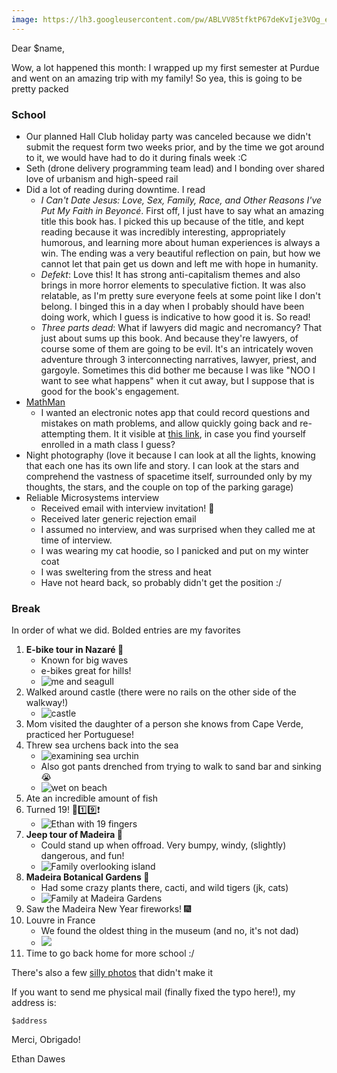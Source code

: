 ```yaml
---
image: https://lh3.googleusercontent.com/pw/ABLVV85tfktP67deKvIje3VOg_e269UJQ9FWOCHZbUjQVMaT7PlcGZiSr6YqQYR0qd9V1ZQiRsrTUXoQPfzQOycIZs_Nz-1fXQ4W9EHoYRtW_OOmFwO22TZ2ndw8Avvi0pXcitFFxx5eAyWpIuVPAXJv_hiaIA=w1156-h869-s-no-gm
---
```


Dear $name,

Wow, a lot happened this month: I wrapped up my first semester at Purdue and went on an amazing trip with my family! So yea, this is going to be pretty packed

### School

- Our planned Hall Club holiday party was canceled because we didn't submit the request form two weeks prior, and by the time we got around to it, we would have had to do it during finals week :C
- Seth (drone delivery programming team lead) and I bonding over shared love of urbanism and high-speed rail
- Did a lot of reading during downtime. I read
    - _I Can't Date Jesus: Love, Sex, Family, Race, and Other Reasons I've Put My Faith in Beyoncé_. First off, I just have to say what an amazing title this book has. I picked this up because of the title, and kept reading because it was incredibly interesting, appropriately humorous, and learning more about human experiences is always a win. The ending was a very beautiful reflection on pain, but how we cannot let that pain get us down and left me with hope in humanity.
    - _Defekt_: Love this! It has strong anti-capitalism themes and also brings in more horror elements to speculative fiction. It was also relatable, as I'm pretty sure everyone feels at some point like I don't belong. I binged this in a day when I probably should have been doing work, which I guess is indicative to how good it is. So read!
    - _Three parts dead_: What if lawyers did magic and necromancy? That just about sums up this book. And because they're lawyers, of course some of them are going to be evil. It's an intricately woven adventure through 3 interconnecting narratives, lawyer, priest, and gargoyle. Sometimes this did bother me because I was like "NOO I want to see what happens" when it cut away, but I suppose that is good for the book's engagement.
- [MathMan](https://ethandawes.github.io/MathMan)
    - I wanted an electronic notes app that could record questions and mistakes on math problems, and allow quickly going back and re-attempting them. It it visible at [this link](https://ethandawes.github.io/MathMan), in case you find yourself enrolled in a math class I guess?
- Night photography (love it because I can look at all the lights, knowing that each one has its own life and story. I can look at the stars and comprehend the vastness of spacetime itself, surrounded only by my thoughts, the stars, and the couple on top of the parking garage)
- Reliable Microsystems interview
    - Received email with interview invitation! 🥳
    - Received later generic rejection email
    - I assumed no interview, and was surprised when they called me at time of interview.
    - I was wearing my cat hoodie, so I panicked and put on my winter coat
    - I was sweltering from the stress and heat
    - Have not heard back, so probably didn't get the position :/

### Break
In order of what we did. Bolded entries are my favorites

1. **E-bike tour in Nazaré 🥈**
	- Known for big waves
	- e-bikes great for hills!
	- ![me and seagull](https://lh3.googleusercontent.com/pw/ABLVV85tfktP67deKvIje3VOg_e269UJQ9FWOCHZbUjQVMaT7PlcGZiSr6YqQYR0qd9V1ZQiRsrTUXoQPfzQOycIZs_Nz-1fXQ4W9EHoYRtW_OOmFwO22TZ2ndw8Avvi0pXcitFFxx5eAyWpIuVPAXJv_hiaIA=w1156-h869-s-no-gm)
2. Walked around castle (there were no rails on the other side of the walkway!)
	- ![castle](https://lh3.googleusercontent.com/pw/ABLVV849OuKgVtEDYvqccppZuTd6E9_ME4mYuy5FfthV6_2DlEOAnA94xr4zyk-Y8Bvx-whTgSj7iXj73edgpLn0lOEj9YHrhvmv4iFJX2ALiVI2TJ6MX6X_HjbqBih8mmYZmdSshHsJJhTG4W8cIzbVaiJq2w=w1159-h869-s-no-gm)
4. Mom visited the daughter of a person she knows from Cape Verde, practiced her Portuguese!
5. Threw sea urchens back into the sea
	- ![ examining sea urchin](https://lh3.googleusercontent.com/pw/ABLVV87HZayGnT81P7Gf-5N9jxK9wQ1eKIYJS0G_MzCoY_9djtOlO9JNc6pZWZq6n0O-elnvZrnHGcPKgqTd2LlSqIlN5dpuic9SlNsVtLP_BWI_NSYYaDh42rnGG1lRh_K5VTdvDKJKAhzA90rkFyh-FS5lug=w1159-h869-s-no-gm)
	- Also got pants drenched from trying to walk to sand bar and sinking 😭
	- ![wet on beach](https://lh3.googleusercontent.com/pw/ABLVV85AFcJ_FWa9jn2xqmlWhcUVjkGDOiLrryA3qqtAAxj3iL8sGsNgsr5g1kxjUT-hAjucBj9BGvPzrxjzBntljlYzJlidzhNAJVbztgcHI_0mffwYrohp1TK1SgdcMh_XuSd91wVMTlWqm8rGdcJP8-h4iA=w1159-h869-s-no-gm)
6. Ate an incredible amount of fish
7. Turned 19! 🥳1️⃣9️⃣❗
	- ![Ethan with 19 fingers](https://lh3.googleusercontent.com/pw/ABLVV84lxz6EHg8rztEcVqcJ4ORPpDArOyj6xNrTGDh0PEqRo6bMIrIkfDrClHa0qkYwejHWJ93OUOubcpEIGI7ybs2BDsTnCpdjLs877j71O_N2Mm14r6KSAOBcxKd4gNSifWy0Dl_Y7YG3QAkA30NQRDnGaQ=w651-h869-s-no-gm)
8. **Jeep tour of Madeira 🥇**
	- 	Could stand up when offroad. Very bumpy, windy, (slightly) dangerous, and fun!
	- ![Family overlooking island](https://lh3.googleusercontent.com/pw/ABLVV86NryWSfzgjWyb582PjCcsaa5tyQrzhlChsgn73ecc9CHw4VPGcOKFOVYzXT0H9eFWZjVo1PNLZN_eJ_wOKN-cM0brD_biUbL2E0ejh9Wnnl0qHRAMitJdNpN8sqzWfZPEBRa0UuR4q8Cgxm2X9VqaHxg=w1159-h869-s-no-gm)
9. **Madeira Botanical Gardens 🥉**
	- Had some crazy plants there, cacti, and wild tigers (jk, cats)
	- ![Family at Madeira Gardens](https://lh3.googleusercontent.com/pw/ABLVV85ALbh_N6UBi1psMXX0zbnY3mvYPrQR1y0UH665D7QDBEHOdderr9eHUCwLkJsRPShaKsZOm_mBDzFUecHU3daoSdQJcz4cUg2Qu2zaZx3hlk3XRNQ33LAq3QCQT5iI5mI6JMVObAGf-t7Cj8PNukzeNQ=w1159-h869-s-no-gm)
10. Saw the Madeira New Year fireworks! 🎆
11. Louvre in France
	- We found the oldest thing in the museum (and no, it's not dad)
	- ![](https://lh3.googleusercontent.com/pw/ABLVV86Rb7hf-WEb_Yry-OAnc24mSAaL3fCjh5q0jOFmHnaNe4D5DtvsUbl9qe-1UXB9J3DWfZFIPdyc3Fr7Lf46kjxZA5VEi3D0pCOBrfIzJYWW3JSdh9_STAA-pVxRdr3xMI648_vkjSRGaOgNdd2D3dhPxQ=w651-h869-s-no-gm)
12. Time to go back home for more school :/

There's also a few [silly photos](https://photos.app.goo.gl/ktH1rDyyrLCSSsrv9) that didn't make it

If you want to send me physical mail (finally fixed the typo here!), my address is:
```
$address
```

Merci, Obrigado!

Ethan Dawes